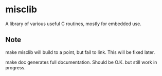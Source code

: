 # misclib

A library of various useful C routines, mostly for embedded use.



## Note
make misclib will build to a point, but fail to link. This will be fixed later.

make doc generates full documentation. Should be O.K. but still work in progress.
